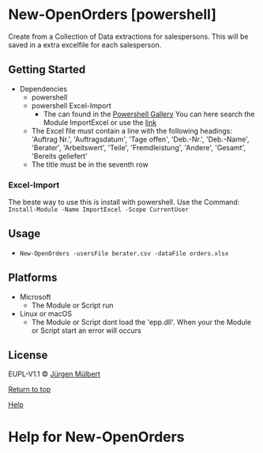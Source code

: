 # New-OpenOrders [powershell]
Create from a Collection of Data extractions for salespersons.
This will be saved in a extra excelfile for each salesperson.

## Getting Started
 - Dependencies
    - powershell
    - powershell Excel-Import
        - The can found in the [Powershell Gallery](https://www.powershellgallery.com/)
          You can here search the Module ImportExcel or use the [link](https://www.powershellgallery.com/packages/ImportExcel/2.2.10)
    - The Excel file must contain a line with the following headings: 'Auftrag Nr.', 'Auftragsdatum', 'Tage offen', 'Deb.-Nr.', 'Deb.-Name', 'Berater', 'Arbeitswert', 'Teile', 'Fremdleistung', 'Andere', 'Gesamt', 'Bereits geliefert'
    - The title must be in the seventh row

### Excel-Import
The beste way to use this is install with powershell.
Use the Command: `Install-Module -Name ImportExcel -Scope CurrentUser`

## Usage
 - `New-OpenOrders -usersFile berater.csv -dataFile orders.xlsx`

## Platforms

 - Microsoft
    - The Module or Script run
 - Linux or macOS
    - The Module or Script dont load the 'epp.dll'. When your the Module or
      Script start an error will occurs 
        
## License

EUPL-V1.1 © [Jürgen Mülbert](https:/github.com/jmuelbert/create-openorders)

[Return to top](#top)

[Help](#help)
# Help for New-OpenOrders


